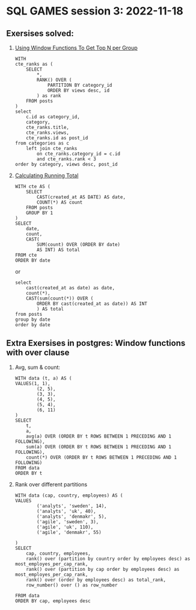 # SQL GAMES session 3: 2022-11-18

## Exersises solved:

1. [Using Window Functions To Get Top N per Group](https://www.codewars.com/kata/582001237a3a630ce8000a41/train/sql)
    ```
    WITH 
    cte_ranks as (
        SELECT
            *,
            RANK() OVER (
                PARTITION BY category_id 
                ORDER BY views desc, id
            ) as rank
        FROM posts
    )
    select
        c.id as category_id,
        category,
        cte_ranks.title,
        cte_ranks.views,
        cte_ranks.id as post_id
    from categories as c 
        left join cte_ranks
            on cte_ranks.category_id = c.id
            and cte_ranks.rank < 3
    order by category, views desc, post_id
    ```

1. [Calculating Running Total](https://www.codewars.com/kata/589cf45835f99b2909000115/train/sql)
    ```
    WITH cte AS (
        SELECT 
            CAST(created_at AS DATE) AS date,
            COUNT(*) AS count
        FROM posts
        GROUP BY 1
    )
    SELECT 
        date,
        count,
        CAST(
            SUM(count) OVER (ORDER BY date)
            AS INT) AS total
    FROM cte
    ORDER BY date
    ```
    or
    ```
    select 
        cast(created_at as date) as date,
        count(*),
        CAST(sum(count(*)) OVER (
            ORDER BY cast(created_at as date)) AS INT
            ) AS total
    from posts
    group by date
    order by date
    ```

## Extra Exersises in postgres: Window functions with over clause
1. Avg, sum & count:
    ```
    WITH data (t, a) AS (
    VALUES(1, 1),
            (2, 5),
            (3, 3),
            (4, 5),
            (5, 4),
            (6, 11)
    )
    SELECT 
        t, 
        a, 
        avg(a) OVER (ORDER BY t ROWS BETWEEN 1 PRECEDING AND 1 FOLLOWING),
        sum(a) OVER (ORDER BY t ROWS BETWEEN 1 PRECEDING AND 1 FOLLOWING),
        count(*) OVER (ORDER BY t ROWS BETWEEN 1 PRECEDING AND 1 FOLLOWING)
    FROM data
    ORDER BY t
    ```

1. Rank over different partitions
    ```
    WITH data (cap, country, employees) AS (
    VALUES
            ('analyts', 'sweden', 14),
            ('analyts', 'uk', 40),
            ('analyts', 'denmakr', 5),
            ('agile', 'sweden', 3),
            ('agile', 'uk', 110),
            ('agile', 'denmakr', 55)
        
    )
    SELECT 
        cap, country, employees,
        rank() over (partition by country order by employees desc) as most_employes_per_cap_rank,
        rank() over (partition by cap order by employees desc) as most_employes_per_cap_rank,
        rank() over (order by employees desc) as total_rank,
        row_number() over () as row_number

    FROM data
    ORDER BY cap, employees desc
    ```
